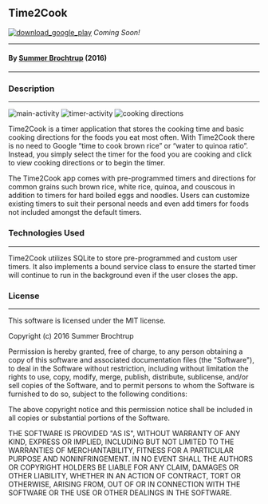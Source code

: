 ## Time2Cook

[![download_google_play](https://owncloud.org/wp-content/themes/owncloudorgnew/assets/img/clients/buttons/googleplay.png)](inktogoogleplay) _Coming Soon!_

---

#### By [Summer Brochtrup](linkedin) (2016)

---

### Description

---

![main-activity](https://www.dropbox.com/s/6tf1iyynwub737a/main_activity.png?dl=0)
![timer-activity](https://www.dropbox.com/s/pf0iuqcwlfmv92n/timer_activity.png?dl=0)
![cooking directions](https://www.dropbox.com/s/kaza8eoors9nw50/cooking_directions.png?dl=0)

Time2Cook is a timer application that stores the cooking time and basic cooking directions for the foods you eat most often. With Time2Cook there is no need to Google “time to cook brown rice” or “water to quinoa ratio”. Instead, you simply select the timer for the food you are cooking and click to view cooking directions or to begin the timer.

The Time2Cook app comes with pre-programmed timers and directions for common grains such brown rice, white rice, quinoa, and couscous in addition to timers for hard boiled eggs and noodles. Users can customize existing timers to suit their personal needs and even add timers for foods not included amongst the default timers.

### Technologies Used

---

Time2Cook utilizes SQLite to store pre-programmed and custom user timers. It also implements a bound service class to ensure the started timer will continue to run in the background even if the user closes the app.

### License

---

This software is licensed under the MIT license.

Copyright (c) 2016 Summer Brochtrup

Permission is hereby granted, free of charge, to any person obtaining a copy of this software and associated documentation files (the "Software"), to deal in the Software without restriction, including without limitation the rights to use, copy, modify, merge, publish, distribute, sublicense, and/or sell copies of the Software, and to permit persons to whom the Software is furnished to do so, subject to the following conditions:

The above copyright notice and this permission notice shall be included in all copies or substantial portions of the Software.

THE SOFTWARE IS PROVIDED "AS IS", WITHOUT WARRANTY OF ANY KIND, EXPRESS OR IMPLIED, INCLUDING BUT NOT LIMITED TO THE WARRANTIES OF MERCHANTABILITY, FITNESS FOR A PARTICULAR PURPOSE AND NONINFRINGEMENT. IN NO EVENT SHALL THE AUTHORS OR COPYRIGHT HOLDERS BE LIABLE FOR ANY CLAIM, DAMAGES OR OTHER LIABILITY, WHETHER IN AN ACTION OF CONTRACT, TORT OR OTHERWISE, ARISING FROM, OUT OF OR IN CONNECTION WITH THE SOFTWARE OR THE USE OR OTHER DEALINGS IN THE SOFTWARE.